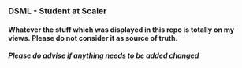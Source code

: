 ### DSML - Student at Scaler

#### Whatever the stuff which was displayed in this repo is totally on my views. Please do not consider it as source of truth.

##### Please do advise if anything needs to be added changed
